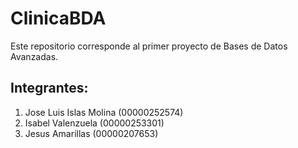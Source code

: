 # ClinicaBDA

Este repositorio corresponde al primer proyecto de Bases de Datos Avanzadas.

## Integrantes:
1. Jose Luis Islas Molina (00000252574)
2. Isabel Valenzuela (00000253301)
3. Jesus Amarillas (00000207653)
